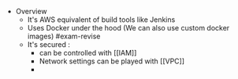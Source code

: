 - Overview
	- It's AWS equivalent of build tools like Jenkins
	- Uses Docker under the hood (We can also use custom docker images) #exam-revise
	- It's secured :
		- can be controlled with [[IAM]]
		- Network settings can be played with [[VPC]]
		-